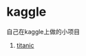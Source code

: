 # kaggle
自己在kaggle上做的小项目
1. [titanic](https://github.com/Young-forevermore/kaggle/tree/master/titanic)
